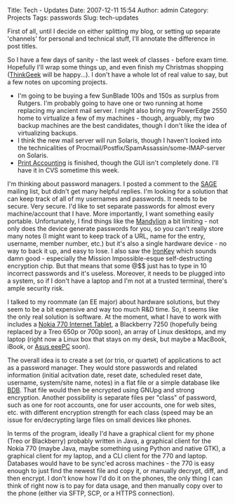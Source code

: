 Title: Tech - Updates
Date: 2007-12-11 15:54
Author: admin
Category: Projects
Tags: passwords
Slug: tech-updates

First of all, until I decide on either splitting my blog, or setting up
separate 'channels' for personal and technical stuff, I'll annotate the
difference in post titles.

So I have a few days of sanity - the last week of classes - before exam
time. Hopefully I'll wrap some things up, and even finish my Christmas
shopping ([ThinkGeek](http://www.thinkgeek.com) will be happy...). I
don't have a whole lot of real value to say, but a few notes on upcoming
projects.

-   I'm going to be buying a few SunBlade 100s and 150s as surplus from
    Rutgers. I'm probably going to have one or two running at home
    replacing my ancient mail server. I might also bring my PowerEdge
    2550 home to virtualize a few of my machines - though, arguably, my
    two backup machines are the best candidates, though I don't like the
    idea of virtualizing backups.
-   I think the new mail server will run Solaris, though I haven't
    looked into the technicalities of
    Procmail/Postfix/SpamAssassin/some-IMAP-server on Solaris.
-   [Print
    Accounting](http://www.jasonantman.com/blog/2007/11/print-accounting.html)
    is finished, though the GUI isn't completely done. I'll have it in
    CVS sometime this week.

I'm thinking about password managers. I posted a comment to the
[SAGE](http://www.sage.org/) mailing list, but didn't get many helpful
replies. I'm looking for a solution that can keep track of all of my
usernames and passwords. It needs to be secure. Very secure. I'd like to
set separate passwords for almost every machine/account that I have.
More importantly, I want something easily portable. Unfortunately, I
find things like the
[Mandylion](http://www.thinkgeek.com/gadgets/security/91a2/) a bit
limiting - not only does the device generate passwords for you, so you
can't really store many notes (I might want to keep track of a URL, name
for the entry, username, member number, etc.) but it's also a single
hardware device - no way to back it up, and easy to lose. I also saw the
[IronKey](http://www.thinkgeek.com/gadgets/security/99f1/) which sounds
damn good - especially the Mission Impossible-esque self-destructing
encryption chip. But that means that some @$$ just has to type in 10
incorrect passwords and it's useless. Moreover, it needs to be plugged
into a system, so if I don't have a laptop and I'm not at a trusted
terminal, there's ample security risk.

I talked to my roommate (an EE major) about hardware solutions, but they
seem to be a bit expensive and way too much R&D time. So, it seems like
the only real solution is software. At the moment, what I have to work
with includes a [Nokia 770 Internet
Tablet](http://maemo.org/community/wiki/nokia_770_hardware_specification/),
a Blackberry 7250 (hopefully being replaced by a Treo 650p or 700p
soon), an array of Linux desktops, and my laptop (right now a Linux box
that stays on my desk, but maybe a MacBook, iBook, or [Asus
eeePC](http://eeepc.asus.com/) soon).

The overall idea is to create a set (or trio, or quartet) of
applications to act as a password manager. They would store passwords
and related information (initial acitvation date, reset date, scheduled
reset date, username, system/site name, notes) in a flat file or a
simple database like
[BDB](http://www.oracle.com/technology/products/berkeley-db/index.html).
That file would then be encrypted using GNUpg and strong encryption.
Another possibility is separate files per "class" of password, such as
one for root accounts, one for user accounts, one for web sites, etc.
with different encryption strength for each class (speed may be an issue
for en/decrypting large files on small devices like phones.

In terms of the program, ideally I'd have a graphical client for my
phone (Treo or Blackberry) probably written in Java, a graphical client
for the Nokia 770 (maybe Java, maybe something using Python and native
GTK), a graphical client for my laptop, and a CLI client for the 770 and
laptop. Databases would have to be sync'ed across machines - the 770 is
easy enough to just find the newest file and copy it, or manually
decrypt, diff, and then encrypt. I don't know how I'd do it on the
phones, the only thing I can think of right now is to pay for data
usage, and then manually copy over to the phone (either via SFTP, SCP,
or a HTTPS connection).
